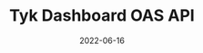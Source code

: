 ---
title: "Tyk Dashboard OAS API"
date: 2022-06-16
tags: [""]
description: ""
menu:
  main:
    parent: "Open API Specification"
weight: 2
type: "swagger-ui"
swagger: "/others/oas-dashboard.yml"
---